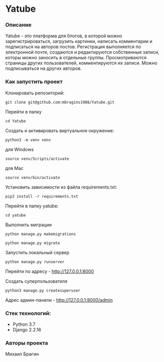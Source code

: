 # Yatube

### Описание 
Yatube - это платформа для блогов, в которой можно зарегистрироваться, загрузить картинки, написать комментарии и подписаться на авторов постов. Регистрация выполняется по электронной почте, создаются и редактируются собственные записи, которы можно заносить в отдельные группы. Просмотриваются страницы других пользователей, комментируются их записи. Можно подписываться на других авторов.

### Как запустить проект

Клонировать репозиторий:

```
git clone git@github.com:mbragins1988/Yatube.git
```

Перейти в папку

```
cd Yatube
```

Cоздать и активировать виртуальное окружение:

```
python3 -m venv venv
```
для Windows
```
source venv/Scripts/activate
```
для Mac
```
source venv/bin/activate
```

Установить зависимости из файла requirements.txt:

```
pip3 install -r requirements.txt
```

Перейти в папку yatube:

```
cd yatube
```

Выполнить миграции

```
python manage.py makemigrations
```
```
python manage.py migrate
```

Запустить локальный сервер

```
python manage.py runserver
```

Перейти по адресу - http://127.0.0.1:8000

Создать суперпользователя

```
python3 manage.py createsuperuser
```

Адрес админ-панели - http://127.0.0.1:8000/admin

### Стек технологий:
- Python 3.7
- Django 2.2.16

### Авторы проекта
Михаил Брагин